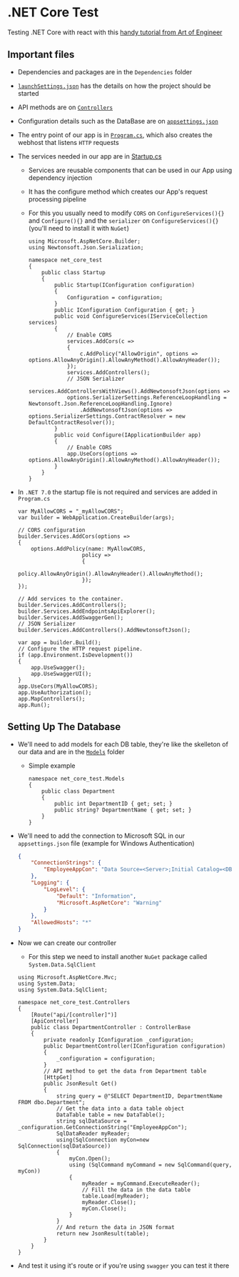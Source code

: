 # .NET Core Test

Testing .NET Core with react with this [handy tutorial from Art of Engineer](https://youtu.be/ON-Z1iD6Y-c)

## Important files

-   Dependencies and packages are in the `Dependencies` folder
-   [`launchSettings.json`](./Properties/launchSettings.json) has the details on how the project should be started
-   API methods are on [`Controllers`](./Controllers/)
-   Configuration details such as the DataBase are on [`appsettings.json`](./appsettings.json)
-   The entry point of our app is in [`Program.cs`](./Program.cs), which also creates the webhost that listens `HTTP` requests
-   The services needed in our app are in [Startup.cs](./Startup.cs)

    -   Services are reusable components that can be used in our App using dependency injection
    -   It has the configure method which creates our App's request processing pipeline
    -   For this you usually need to modify `CORS` on `ConfigureServices(){}` and `Configure(){}` and the `serializer` on `ConfigureServices(){}` (you'll need to install it with `NuGet`)

        ```CSHARP
        using Microsoft.AspNetCore.Builder;
        using Newtonsoft.Json.Serialization;

        namespace net_core_test
        {
            public class Startup
            {
                public Startup(IConfiguration configuration)
                {
                    Configuration = configuration;
                }
                public IConfiguration Configuration { get; }
                public void ConfigureServices(IServiceCollection services)
                {
                    // Enable CORS
                    services.AddCors(c =>
                    {
                        c.AddPolicy("AllowOrigin", options => options.AllowAnyOrigin().AllowAnyMethod().AllowAnyHeader());
                    });
                    services.AddControllers();
                    // JSON Serializer
                    services.AddControllersWithViews().AddNewtonsoftJson(options =>
                    options.SerializerSettings.ReferenceLoopHandling = Newtonsoft.Json.ReferenceLoopHandling.Ignore)
                        .AddNewtonsoftJson(options => options.SerializerSettings.ContractResolver = new DefaultContractResolver());
                }
                public void Configure(IApplicationBuilder app)
                {
                    // Enable CORS
                    app.UseCors(options => options.AllowAnyOrigin().AllowAnyMethod().AllowAnyHeader());
                }
            }
        }
        ```

-   In `.NET 7.0` the startup file is not required and services are added in `Program.cs`

    ```CSHARP
    var MyAllowCORS = "_myAllowCORS";
    var builder = WebApplication.CreateBuilder(args);

    // CORS configuration
    builder.Services.AddCors(options =>
    {
        options.AddPolicy(name: MyAllowCORS,
                        policy =>
                        {
                            policy.AllowAnyOrigin().AllowAnyHeader().AllowAnyMethod();
                        });
    });

    // Add services to the container.
    builder.Services.AddControllers();
    builder.Services.AddEndpointsApiExplorer();
    builder.Services.AddSwaggerGen();
    // JSON Serializer
    builder.Services.AddControllers().AddNewtonsoftJson();

    var app = builder.Build();
    // Configure the HTTP request pipeline.
    if (app.Environment.IsDevelopment())
    {
        app.UseSwagger();
        app.UseSwaggerUI();
    }
    app.UseCors(MyAllowCORS);
    app.UseAuthorization();
    app.MapControllers();
    app.Run();
    ```

## Setting Up The Database

-   We'll need to add models for each DB table, they're like the skelleton of our data and are in the [`Models`](./Models/) folder
    -   Simple example
        ```CSHARP
        namespace net_core_test.Models
        {
            public class Department
            {
                public int DepartmentID { get; set; }
                public string? DepartmentName { get; set; }
            }
        }
        ```
-   We'll need to add the connection to Microsoft SQL in our `appsettings.json` file (example for Windows Authentication)

    ```JSON
    {
        "ConnectionStrings": {
            "EmployeeAppCon": "Data Source=<Server>;Initial Catalog=<DB Name>;Integrated Security=true"
        },
        "Logging": {
            "LogLevel": {
                "Default": "Information",
                "Microsoft.AspNetCore": "Warning"
            }
        },
        "AllowedHosts": "*"
    }
    ```

-   Now we can create our controller

    -   For this step we need to install another `NuGet` package called `System.Data.SqlClient`

    ```CSHARP
    using Microsoft.AspNetCore.Mvc;
    using System.Data;
    using System.Data.SqlClient;

    namespace net_core_test.Controllers
    {
        [Route("api/[controller]")]
        [ApiController]
        public class DepartmentController : ControllerBase
        {
            private readonly IConfiguration _configuration;
            public DepartmentController(IConfiguration configuration)
            {
                _configuration = configuration;
            }
            // API method to get the data from Department table
            [HttpGet]
            public JsonResult Get()
            {
                string query = @"SELECT DepartmentID, DepartmentName FROM dbo.Department";
                // Get the data into a data table object
                DataTable table = new DataTable();
                string sqlDataSource = _configuration.GetConnectionString("EmployeeAppCon");
                SqlDataReader myReader;
                using(SqlConnection myCon=new SqlConnection(sqlDataSource))
                {
                    myCon.Open();
                    using (SqlCommand myCommand = new SqlCommand(query, myCon))
                    {
                        myReader = myCommand.ExecuteReader();
                        // Fill the data in the data table
                        table.Load(myReader);
                        myReader.Close();
                        myCon.Close();
                    }
                }
                // And return the data in JSON format
                return new JsonResult(table);
            }
        }
    }
    ```

-   And test it using it's route or if you're using `swagger` you can test it there
